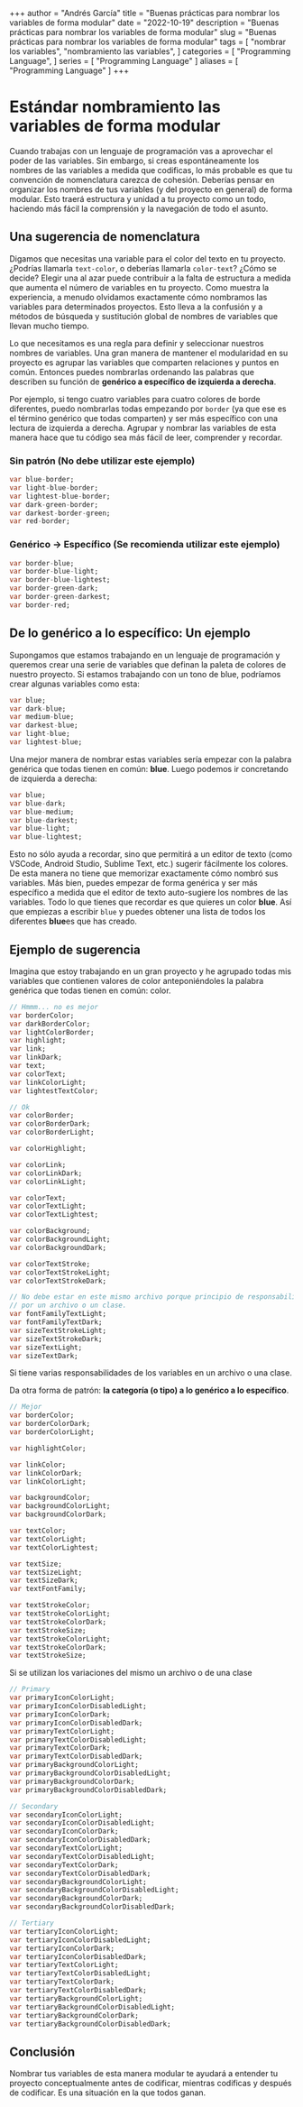 +++
author = "Andrés García"
title = "Buenas prácticas para nombrar los variables de forma modular"
date = "2022-10-19"
description = "Buenas prácticas para nombrar los variables de forma modular"
slug = "Buenas prácticas para nombrar los variables de forma modular"
tags = [
  "nombrar los variables",
  "nombramiento las variables",
]
categories = [
  "Programming Language",
]
series = [
  "Programming Language"
]
aliases = [
  "Programming Language"
]
+++

# Estándar nombramiento las variables de forma modular

Cuando trabajas con un lenguaje de programación vas a aprovechar el poder de las variables. Sin embargo, si creas espontáneamente los nombres de las variables a medida que codificas, lo más probable es que tu convención de nomenclatura carezca de cohesión. Deberías pensar en organizar los nombres de tus variables (y del proyecto en general) de forma modular. Esto traerá estructura y unidad a tu proyecto como un todo, haciendo más fácil la comprensión y la navegación de todo el asunto.

## Una sugerencia de nomenclatura

Digamos que necesitas una variable para el color del texto en tu proyecto.
¿Podrías llamarla `text-color`, o deberías llamarla `color-text`? ¿Cómo se decide?
Elegir una al azar puede contribuir a la falta de estructura a medida que aumenta el número de variables en tu proyecto. Como muestra la experiencia, a menudo olvidamos exactamente cómo nombramos las variables para determinados proyectos. Esto lleva a la confusión y a métodos de búsqueda y sustitución global de nombres de variables que llevan mucho tiempo.

Lo que necesitamos es una regla para definir y seleccionar nuestros nombres de variables. Una gran manera de mantener el modularidad en su proyecto es agrupar las variables que comparten relaciones y puntos en común. Entonces puedes nombrarlas ordenando las palabras que describen su función de **genérico a específico de izquierda a derecha**.

Por ejemplo, si tengo cuatro variables para cuatro colores de borde diferentes, puedo nombrarlas todas empezando por `border` (ya que ese es el término genérico que todas comparten) y ser más específico con una lectura de izquierda a derecha. Agrupar y nombrar las variables de esta manera hace que tu código sea más fácil de leer, comprender y recordar.

### Sin patrón (No debe utilizar este ejemplo)

```dart
var blue-border;
var light-blue-border;
var lightest-blue-border;
var dark-green-border;
var darkest-border-green;
var red-border;
```

### Genérico -> Específico (Se recomienda utilizar este ejemplo)

```dart
var border-blue;
var border-blue-light;
var border-blue-lightest;
var border-green-dark;
var border-green-darkest;
var border-red;
```

## De lo genérico a lo específico: Un ejemplo

Supongamos que estamos trabajando en un lenguaje de programación y queremos crear una serie de variables que definan la paleta de colores de nuestro proyecto. Si estamos trabajando con un tono de blue, podríamos crear algunas variables como esta:

```dart
var blue;
var dark-blue;
var medium-blue;
var darkest-blue;
var light-blue;
var lightest-blue;
```

Una mejor manera de nombrar estas variables sería empezar con la palabra genérica que todas tienen en común: **blue**. Luego podemos ir concretando de izquierda a derecha:

```dart
var blue;
var blue-dark;
var blue-medium;
var blue-darkest;
var blue-light;
var blue-lightest;
```

Esto no sólo ayuda a recordar, sino que permitirá a un editor de texto (como VSCode, Android Studio, Sublime Text, etc.) sugerir fácilmente los colores. De esta manera no tiene que memorizar exactamente cómo nombró sus variables. Más bien, puedes empezar de forma genérica y ser más específico a medida que el editor de texto auto-sugiere los nombres de las variables. Todo lo que tienes que recordar es que quieres un color **blue**. Así que empiezas a escribir `blue` y puedes obtener una lista de todos los diferentes **blue**es que has creado.

## Ejemplo de sugerencia

Imagina que estoy trabajando en un gran proyecto y he agrupado todas mis variables que contienen valores de color anteponiéndoles la palabra genérica que todas tienen en común: color.

```dart
// Hmmm... no es mejor
var borderColor;
var darkBorderColor;
var lightColorBorder;
var highlight;
var link;
var linkDark;
var text;
var colorText;
var linkColorLight;
var lightestTextColor;
```

```dart
// Ok
var colorBorder;
var colorBorderDark;
var colorBorderLight;

var colorHighlight;

var colorLink;
var colorLinkDark;
var colorLinkLight;

var colorText;
var colorTextLight;
var colorTextLightest;

var colorBackground;
var colorBackgroundLight;
var colorBackgroundDark;

var colorTextStroke;
var colorTextStrokeLight;
var colorTextStrokeDark;

// No debe estar en este mismo archivo porque principio de responsabilidad única (SRP)
// por un archivo o un clase.
var fontFamilyTextLight;
var fontFamilyTextDark;
var sizeTextStrokeLight;
var sizeTextStrokeDark;
var sizeTextLight;
var sizeTextDark;
```

Si tiene varias responsabilidades de los variables en un archivo o una clase. 

Da otra forma de patrón: **la categoría (o tipo) a lo genérico a lo específico**.

```dart
// Mejor
var borderColor;
var borderColorDark;
var borderColorLight;

var highlightColor;

var linkColor;
var linkColorDark;
var linkColorLight;

var backgroundColor;
var backgroundColorLight;
var backgroundColorDark;

var textColor;
var textColorLight;
var textColorLightest;

var textSize;
var textSizeLight;
var textSizeDark;
var textFontFamily;

var textStrokeColor;
var textStrokeColorLight;
var textStrokeColorDark;
var textStrokeSize;
var textStrokeColorLight;
var textStrokeColorDark;
var textStrokeSize;

```

Si se utilizan los variaciones del mismo un archivo o de una clase

```dart
// Primary
var primaryIconColorLight;
var primaryIconColorDisabledLight;
var primaryIconColorDark;
var primaryIconColorDisabledDark;
var primaryTextColorLight;
var primaryTextColorDisabledLight;
var primaryTextColorDark;
var primaryTextColorDisabledDark;
var primaryBackgroundColorLight;
var primaryBackgroundColorDisabledLight;
var primaryBackgroundColorDark;
var primaryBackgroundColorDisabledDark;

// Secondary
var secondaryIconColorLight;
var secondaryIconColorDisabledLight;
var secondaryIconColorDark;
var secondaryIconColorDisabledDark;
var secondaryTextColorLight;
var secondaryTextColorDisabledLight;
var secondaryTextColorDark;
var secondaryTextColorDisabledDark;
var secondaryBackgroundColorLight;
var secondaryBackgroundColorDisabledLight;
var secondaryBackgroundColorDark;
var secondaryBackgroundColorDisabledDark;

// Tertiary
var tertiaryIconColorLight;
var tertiaryIconColorDisabledLight;
var tertiaryIconColorDark;
var tertiaryIconColorDisabledDark;
var tertiaryTextColorLight;
var tertiaryTextColorDisabledLight;
var tertiaryTextColorDark;
var tertiaryTextColorDisabledDark;
var tertiaryBackgroundColorLight;
var tertiaryBackgroundColorDisabledLight;
var tertiaryBackgroundColorDark;
var tertiaryBackgroundColorDisabledDark;
```

<!-- // WIP
Entonces, digamos que necesito un color para un borde. Empiezo a escribir border: 1px solid $color y mi editor de texto puede sugerir todas las variables de color que he definido para mi proyecto.

![image.png](https://cdn.tutsplus.com/cdn-cgi/image/width=577/webdesign/uploads/2013/07/var-color-.png)

Quizás tengo muchos colores en mi proyecto, pero sólo quiero colores de borde. Podría predefinir algunas variables con mis colores de borde deseados. Luego, al codificar, puedo simplemente seguir acotando la especificidad de mi nombre de variable border 1px solid $color-borde y mi editor de texto me auto-sugerirá cualquier variable que tenga con ese prefijo. ¡Todo lo que tengo que hacer es elegir la que quiero!

![image.png](https://cdn.tutsplus.com/cdn-cgi/image/width=568/webdesign/uploads/2013/07/var-color-border.png)

Incluso si no tuvieras sugerencias de código, ésta seguiría siendo una forma efectiva de nombrar tus variables. Te ayuda a recordar fácilmente lo que has nombrado a las variables porque las variables que comparten relaciones comparten prefijos. 
-->

## Conclusión

Nombrar tus variables de esta manera modular te ayudará a entender tu proyecto conceptualmente antes de codificar, mientras codificas y después de codificar. Es una situación en la que todos ganan.

